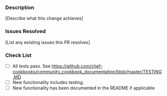 ### Description

[Describe what this change achieves]

### Issues Resolved

[List any existing issues this PR resolves]

### Check List

- [ ] All tests pass. See <https://github.com/chef-cookbooks/community_cookbook_documentation/blob/master/TESTING.MD>
- [ ] New functionality includes testing.
- [ ] New functionality has been documented in the README if applicable
